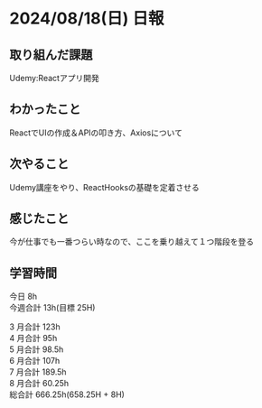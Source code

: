 # 2024/08/18(日) 日報

## 取り組んだ課題
Udemy:Reactアプリ開発

## わかったこと
ReactでUIの作成＆APIの叩き方、Axiosについて

## 次やること
Udemy講座をやり、ReactHooksの基礎を定着させる

## 感じたこと
今が仕事でも一番つらい時なので、ここを乗り越えて１つ階段を登る

## 学習時間

今日 8h
<br />
今週合計 13h(目標 25H)
<br />

3 月合計 123h
<br />
4 月合計 95h
<br />
5 月合計 98.5h
<br />
6 月合計 107h
<br />
7 月合計 189.5h
<br />
8 月合計 60.25h
<br />
総合計 666.25h(658.25H + 8H)
